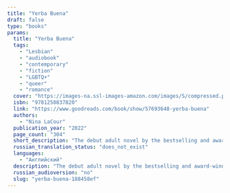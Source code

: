 ```yaml
---
title: "Yerba Buena"
draft: false
type: "books"
params:
  title: "Yerba Buena"
  tags:
    - "Lesbian"
    - "audiobook"
    - "contemporary"
    - "fiction"
    - "LGBTQ+"
    - "queer"
    - "romance"
  cover: "https://images-na.ssl-images-amazon.com/images/S/compressed.photo.goodreads.com/books/1621454145i/57693648.jpg"
  isbn: "9781250837820"
  link: "https://www.goodreads.com/book/show/57693648-yerba-buena"
  authors:
    - "Nina LaCour"
  publication_year: "2022"
  page_count: "304"
  short_description: "The debut adult novel by the bestselling and award-winning YA author Nina LaCour,following two women on a star-crossed journey toward each otherWhen Sara Foster runs away from home at sixteen, she..."
  russian_translation_status: "does_not_exist"
  languages:
    - "Английский"
  description: "The debut adult novel by the bestselling and award-winning YA author Nina LaCour,following two women on a star-crossed journey toward each otherWhen Sara Foster runs away from home at sixteen, she leaves behind not only the losses that have shattered her world but the girl she once was, capable of trust and intimacy. Years later, in Los Angeles, she is a sought-after bartender, renowned as much for her brilliant cocktails as for the mystery that clings to her. Across the city, Emilie Dubois is in a holding pattern. In her seventh year and fifth major as an undergraduate, she yearns for the beauty and community her Creole grandparents cultivated but is unable to commit. On a whim, she takes a job arranging flowers at the glamorous restaurant Yerba Buena and embarks on an affair with the married owner.When Sara catches sight of Emilie one morning at Yerba Buena, their connection is immediate. But the damage both women carry, and the choices they have made, pulls them apart again and again. When Sara's old life catches up to her, upending everything she thought she wanted just as Emilie has finally gained her own sense of purpose, they must decide if their love is more powerful than their pasts.At once exquisite and expansive, astonishing in its humanity and heart,Yerba Buenais a love story for our time and a propulsive journey through the lives of two women finding their way in the world."
  russian_audioversion: "no"
  slug: "yerba-buena-188458ef"
---
```


